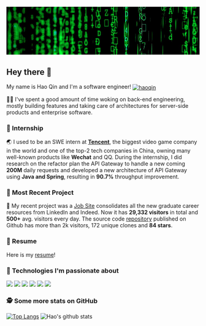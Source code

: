 
<!--
**qh96/qh96** is a ✨ _special_ ✨ repository because its `README.md` (this file) appears on your GitHub profile.

Here are some ideas to get you started:

- 🔭 I’m currently working on ...
- 🌱 I’m currently learning ...
- 👯 I’m looking to collaborate on ...
- 🤔 I’m looking for help with ...
- 💬 Ask me about ...
- 📫 How to reach me: ...
- 😄 Pronouns: ...
- ⚡ Fun fact: ...
-->
[![Header](hero.png "Header")]()

## Hey there 👋

My name is Hao Qin and I'm a software engineer! 
<a href="https://www.linkedin.com/in/haoq96/" target="blank"><img align="center" src="https://cdn.jsdelivr.net/npm/simple-icons@3.0.1/icons/linkedin.svg" alt="haoqin" height="20" width="20" /></a>

👨‍💻 I've spent a good amount of time woking on back-end engineering, mostly building features and taking care of architectures for server-side products and enterprise software.

### 🏢 Internship

🌏 I used to be an SWE intern at **[Tencent](https://github.com/Tencent)**, the biggest video game company in the world and one of the top-2 tech companies in China, owning many well-known products like **Wechat** and QQ. During the internship, I did research on the refactor plan the API Gateway to handle a new coming **200M** daily requests and developed a new architecture of API Gateway using **Java and Spring**, resulting in **90.7%** throughput improvement.

### 🧩 Most Recent Project

💚 My recent project was a [Job Site](https://eattacocat.herokuapp.com/) consolidates all the new graduate career resources from LinkedIn and Indeed. Now it has **29,332 visitors** in total and **500+** avg. visitors every day. The source code [repository](https://github.com/qh96/tacocat) published on Github has more than 2k visitors, 172 unique clones and **84 stars**.

### 📄 Resume
Here is my [resume](https://drive.google.com/file/d/1HSzxgPEUGuAuzaRQrVehXqPmg4tWi3Sk/view?usp=sharing)!

### 🔧 Technologies I'm passionate about

![](https://img.shields.io/badge/Code-Java-informational?style=flat&logo=java&logoColor=white&labelColor=121212&color=007396)
![](https://img.shields.io/badge/Code-Python-informational?style=flat&logo=python&logoColor=white&labelColor=121212&color=007396)
![](https://img.shields.io/badge/Code-TypeScript-informational?style=flat&logo=typescript&logoColor=white&labelColor=121212&color=007ACC)
![](https://img.shields.io/badge/Code-JavaScript-informational?style=flat&logo=javascript&logoColor=white&labelColor=121212&color=F7DF1E)
![](https://img.shields.io/badge/Code-React-informational?style=flat&logo=react&logoColor=white&labelColor=121212&color=61DAFB)
![](https://img.shields.io/badge/Code-Node.js-informational?style=flat&logo=node.js&logoColor=white&labelColor=121212&color=339933)

### 🕵️‍ Some more stats on GitHub
[![Top Langs](https://github-readme-stats.vercel.app/api/top-langs/?username=qh96&theme=dark&bg_color=121212)](https://github.com/qh96/github-readme-stats)
![Hao's github stats](https://github-readme-stats.vercel.app/api?username=qh96&show_icons=true&theme=dark&bg_color=121212&icon_color=F78C6C)
